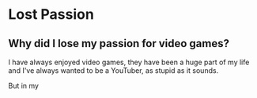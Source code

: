 # Lost Passion

## Why did I lose my passion for video games?
I have always enjoyed video games, they have been a huge part of my life and I've always wanted to be a YouTuber, as stupid as it sounds.

But in my 